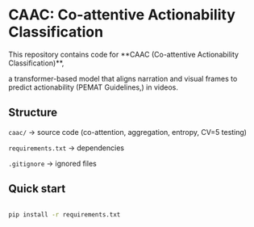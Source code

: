 # CAAC: Co-attentive Actionability Classification



This repository contains code for \*\*CAAC (Co-attentive Actionability Classification)\*\*, 

a transformer-based model that aligns narration and visual frames to predict actionability (PEMAT Guidelines,) in videos.



## Structure

`caac/` → source code (co-attention, aggregation, entropy, CV=5 testing)

 `requirements.txt` → dependencies

 `.gitignore` → ignored files



## Quick start

```bash

pip install -r requirements.txt





